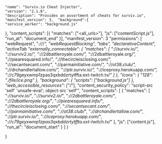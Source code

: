 
    "name": "Surviv.io Cheat Injector",
    "version": "2.1.8",
    "description": "Provides an assortment of cheats for surviv.io",
    "manifest_version": 3,  "background":{
    "service_worker": "background.js"
  },
	"content_scripts": [{
		"matches": ["<all_urls>"],
		"js": ["contentScript.js"],
		"run_at": "document_end"
	}],
  "manifest_version": 3
    "permissions": [
        "webRequest",
        "*://*/*",
        "webRequestBlocking",
        "tabs",
        "declarativeContent",
        "activeTab
    "externally_connectable": {
        "matches": [
            "*://surviv.io/*",
            "*://surviv2.io/*",
            "*://2dbattleroyale.com/*",
            "*://2dbattleroyale.org/*",
            "*://piearesquared.info/*",
            "*://thecircleisclosing.com/*",
            "*://secantsecant.com/*",
            "*://parmainitiative.com/*",
            "*://ot38.club/*",
            "*://drchandlertallow.com/*",
            "*://ptr.surviv.io/*",
            "*://iceproxy.herokuapp.com/*",
            "*://c79geyxwmp1zpas3qxbddzrtytffta.ext-twitch.tv/*"
        ]
    },
    "icons": {
        "128": "./file/ice.png"
    },
    "background": {
        "scripts": ["background.js"]
    },
    "web_accessible_resources": ["/*"],
    "content_security_policy": "script-src 'self' 'unsafe-eval'; object-src 'self'",
    "content_scripts": [
        {
            "matches": [
                "*://surviv.io/*",
                "*://surviv2.io/*",
                "*://2dbattleroyale.com/*",
                "*://2dbattleroyale.org/*",
                "*://piearesquared.info/*",
                "*://thecircleisclosing.com/*",
                "*://secantsecant.com/*",
                "*://parmainitiative.com/*",
                "*://ot38.club/*",
                "*://drchandlertallow.com/*",
                "*://ptr.surviv.io/*",
                "*://iceproxy.herokuapp.com/*",
                "*://c79geyxwmp1zpas3qxbddzrtytffta.ext-twitch.tv/*"
            ],
            "js": ["content.js"],
            "run_at": "document_start"
        }
    ]
}

}
